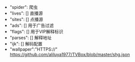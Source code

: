 - "spider": 爬虫
- "lives": [] 直播源
- "sites": [] 点播源
- "ads": [] 用于广告过滤
- "flags": [] 用于VIP解释标识
- "parses": [] 解释地址
- "ijk": [] 解码配置
- "wallpaper":"HTTPS://"
https://github.com/aliluya1977/TVBox/blob/master/shg.json
